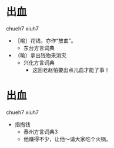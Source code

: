 # 出血
chueh7 xiuh7
+ ［喻］花钱。亦作“放血”。
  * 东台方言词典
+ （喻）拿出钱物来消灾
  * 兴化方言词典
    - 这回老赵怕要出点儿血才能了事！

# 出血
chueh7 xiuh7
+ 指掏钱
  * 泰州方言词典3
  - 他赚得不少，让他～请大家吃个火锅。
